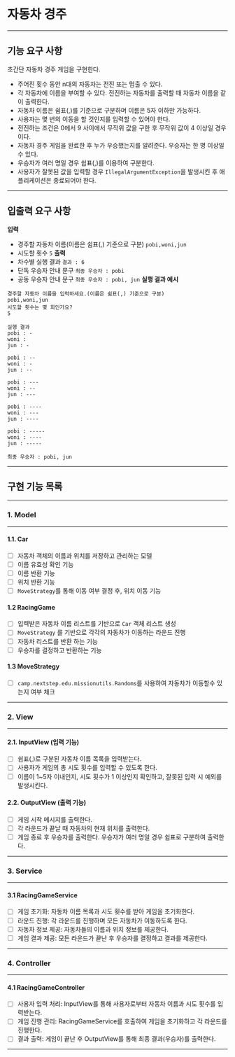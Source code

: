 # 자동차 경주

---
## 기능 요구 사항

초간단 자동차 경주 게임을 구현한다.

- 주어진 횟수 동안 n대의 자동차는 전진 또는 멈출 수 있다.
- 각 자동차에 이름을 부여할 수 있다. 전진하는 자동차를 출력할 때 자동차 이름을 같이 출력한다.
- 자동차 이름은 쉼표(,)를 기준으로 구분하며 이름은 5자 이하만 가능하다.
- 사용자는 몇 번의 이동을 할 것인지를 입력할 수 있어야 한다.
- 전진하는 조건은 0에서 9 사이에서 무작위 값을 구한 후 무작위 값이 4 이상일 경우이다.
- 자동차 경주 게임을 완료한 후 누가 우승했는지를 알려준다. 우승자는 한 명 이상일 수 있다.
- 우승자가 여러 명일 경우 쉼표(,)를 이용하여 구분한다.
- 사용자가 잘못된 값을 입력할 경우 `IllegalArgumentException`을 발생시킨 후 애플리케이션은 종료되어야 한다.

---
## 입출력 요구 사항

**입력**
- 경주할 자동차 이름(이름은 쉼표(,) 기준으로 구분)
```pobi,woni,jun```
- 시도할 횟수
```5```
**출력**
- 차수별 실행 결과
```결과 : 6```
- 단독 우승자 안내 문구
```최종 우승자 : pobi```
- 공동 우승자 안내 문구 
```최종 우승자 : pobi, jun```
  **실행 결과 예시**
```
경주할 자동차 이름을 입력하세요.(이름은 쉼표(,) 기준으로 구분)
pobi,woni,jun
시도할 횟수는 몇 회인가요?
5

실행 결과
pobi : -
woni : 
jun : -

pobi : --
woni : -
jun : --

pobi : ---
woni : --
jun : ---

pobi : ----
woni : ---
jun : ----

pobi : -----
woni : ----
jun : -----

최종 우승자 : pobi, jun
```

---
## 구현 기능 목록

---
### 1. **Model**

---
#### 1.1. **Car**
- [ ] 자동차 객체의 이름과 위치를 저장하고 관리하는 모델
- [ ] 이름 유효성 확인 기능
- [ ] 이름 반환 기능
- [ ] 위치 반환 기능
- [ ] `MoveStrategy`를  통해 이동 여부 결정 후, 위치 이동 기능
#### 1.2  **RacingGame**
- [ ] 입력받은 자동차 이름 리스트를 기반으로 `Car` 객체 리스트 생성
- [ ] `MoveStrategy` 를 기반으로 각각의 자동차가 이동하는 라운드 진행
- [ ] 자동차 리스트를 반환 하는 기능
- [ ] 우승자를 결정하고 반환하는 기능
#### 1.3  **MoveStrategy**
- [ ] `camp.nextstep.edu.missionutils.Randoms`를 사용하여 자동차가 이동할수 있는지 여부 체크
---
### 2. **View**

---
#### 2.1. **InputView (입력 기능)**
- [ ] 쉼표(,)로 구분된 자동차 이름 목록을 입력받는다.
- [ ] 사용자가 게임의 총 시도 횟수를 입력할 수 있도록 한다.
- [ ] 이름이 1~5자 이내인지, 시도 횟수가 1 이상인지 확인하고, 잘못된 입력 시 예외를 발생시킨다.
#### 2.2. **OutputView (출력 기능)**
- [ ] 게임 시작 메시지를 출력한다.
- [ ] 각 라운드가 끝날 때 자동차의 현재 위치를 출력한다.
- [ ] 게임 종료 후 우승자를 출력한다. 우승자가 여러 명일 경우 쉼표로 구분하여 출력한다.
---
### 3. **Service**

---
#### 3.1 **RacingGameService**
- [ ] 게임 초기화: 자동차 이름 목록과 시도 횟수를 받아 게임을 초기화한다.
- [ ] 라운드 진행: 각 라운드를 진행하며 모든 자동차가 이동하도록 한다.
- [ ] 자동차 정보 제공: 자동차들의 이름과 위치 정보를 제공한다.
- [ ] 게임 결과 제공: 모든 라운드가 끝난 후 우승자를 결정하고 결과를 제공한다.
---
### 4. **Controller**

---
#### 4.1 **RacingGameController**
- [ ] 사용자 입력 처리: InputView를 통해 사용자로부터 자동차 이름과 시도 횟수를 입력받는다.
- [ ] 게임 진행 관리: RacingGameService를 호출하여 게임을 초기화하고 각 라운드를 진행한다.
- [ ] 결과 출력: 게임이 끝난 후 OutputView를 통해 최종 결과(우승자)를 출력한다.
---
